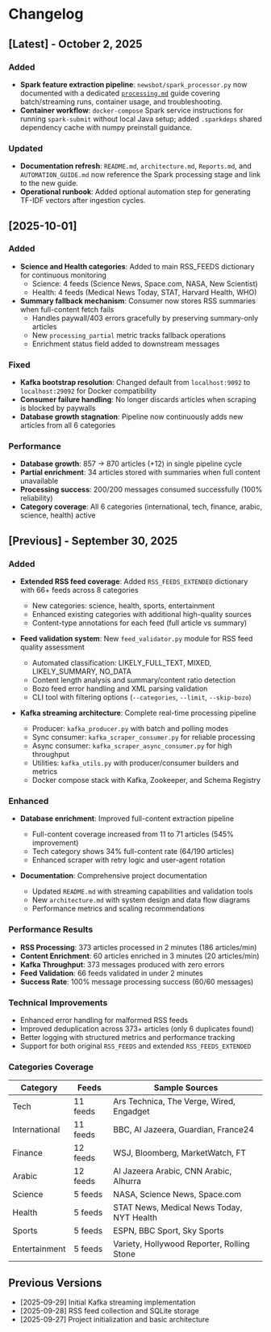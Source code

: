 # Changelog

## [Latest] - October 2, 2025

### Added
- **Spark feature extraction pipeline**: `newsbot/spark_processor.py` now documented with a dedicated [`processing.md`](processing.md) guide covering batch/streaming runs, container usage, and troubleshooting.
- **Container workflow**: `docker-compose` Spark service instructions for running `spark-submit` without local Java setup; added `.sparkdeps` shared dependency cache with numpy preinstall guidance.

### Updated
- **Documentation refresh**: `README.md`, `architecture.md`, `Reports.md`, and `AUTOMATION_GUIDE.md` now reference the Spark processing stage and link to the new guide.
- **Operational runbook**: Added optional automation step for generating TF-IDF vectors after ingestion cycles.

## [2025-10-01]

### Added
- **Science and Health categories**: Added to main RSS_FEEDS dictionary for continuous monitoring
  - Science: 4 feeds (Science News, Space.com, NASA, New Scientist)
  - Health: 4 feeds (Medical News Today, STAT, Harvard Health, WHO)
- **Summary fallback mechanism**: Consumer now stores RSS summaries when full-content fetch fails
  - Handles paywall/403 errors gracefully by preserving summary-only articles
  - New `processing_partial` metric tracks fallback operations
  - Enrichment status field added to downstream messages

### Fixed
- **Kafka bootstrap resolution**: Changed default from `localhost:9092` to `localhost:29092` for Docker compatibility
- **Consumer failure handling**: No longer discards articles when scraping is blocked by paywalls
- **Database growth stagnation**: Pipeline now continuously adds new articles from all 6 categories

### Performance
- **Database growth**: 857 → 870 articles (+12) in single pipeline cycle
- **Partial enrichment**: 34 articles stored with summaries when full content unavailable
- **Processing success**: 200/200 messages consumed successfully (100% reliability)
- **Category coverage**: All 6 categories (international, tech, finance, arabic, science, health) active

## [Previous] - September 30, 2025

### Added
- **Extended RSS feed coverage**: Added `RSS_FEEDS_EXTENDED` dictionary with 66+ feeds across 8 categories
  - New categories: science, health, sports, entertainment
  - Enhanced existing categories with additional high-quality sources
  - Content-type annotations for each feed (full article vs summary)

- **Feed validation system**: New `feed_validator.py` module for RSS feed quality assessment
  - Automated classification: LIKELY_FULL_TEXT, MIXED, LIKELY_SUMMARY, NO_DATA
  - Content length analysis and summary/content ratio detection
  - Bozo feed error handling and XML parsing validation
  - CLI tool with filtering options (`--categories`, `--limit`, `--skip-bozo`)

- **Kafka streaming architecture**: Complete real-time processing pipeline
  - Producer: `kafka_producer.py` with batch and polling modes
  - Sync consumer: `kafka_scraper_consumer.py` for reliable processing
  - Async consumer: `kafka_scraper_async_consumer.py` for high throughput
  - Utilities: `kafka_utils.py` with producer/consumer builders and metrics
  - Docker compose stack with Kafka, Zookeeper, and Schema Registry

### Enhanced
- **Database enrichment**: Improved full-content extraction pipeline
  - Full-content coverage increased from 11 to 71 articles (545% improvement)
  - Tech category shows 34% full-content rate (64/190 articles)
  - Enhanced scraper with retry logic and user-agent rotation

- **Documentation**: Comprehensive project documentation
  - Updated `README.md` with streaming capabilities and validation tools
  - New `architecture.md` with system design and data flow diagrams
  - Performance metrics and scaling recommendations

### Performance Results
- **RSS Processing**: 373 articles processed in 2 minutes (186 articles/min)
- **Content Enrichment**: 60 articles enriched in 3 minutes (20 articles/min) 
- **Kafka Throughput**: 373 messages produced with zero errors
- **Feed Validation**: 66 feeds validated in under 2 minutes
- **Success Rate**: 100% message processing success (60/60 messages)

### Technical Improvements
- Enhanced error handling for malformed RSS feeds
- Improved deduplication across 373+ articles (only 6 duplicates found)
- Better logging with structured metrics and performance tracking
- Support for both original `RSS_FEEDS` and extended `RSS_FEEDS_EXTENDED`

### Categories Coverage
| Category | Feeds | Sample Sources |
|----------|-------|----------------|
| Tech | 11 feeds | Ars Technica, The Verge, Wired, Engadget |
| International | 11 feeds | BBC, Al Jazeera, Guardian, France24 |
| Finance | 12 feeds | WSJ, Bloomberg, MarketWatch, FT |
| Arabic | 12 feeds | Al Jazeera Arabic, CNN Arabic, Alhurra |
| Science | 5 feeds | NASA, Science News, Space.com |
| Health | 5 feeds | STAT News, Medical News Today, NYT Health |
| Sports | 5 feeds | ESPN, BBC Sport, Sky Sports |
| Entertainment | 5 feeds | Variety, Hollywood Reporter, Rolling Stone |

## Previous Versions
- [2025-09-29] Initial Kafka streaming implementation
- [2025-09-28] RSS feed collection and SQLite storage
- [2025-09-27] Project initialization and basic architecture